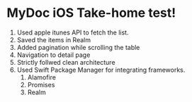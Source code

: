 # MyDoc iOS Take-home test!


1. Used apple itunes API to fetch the list.
2. Saved the items in Realm
3. Added pagination while scrolling the table
4. Navigation to detail page
5. Strictly follwed clean architecture 
6. Used Swift Package Manager for integrating frameworks. 
     1. Alamofire
     2. Promises 
     3. Realm

